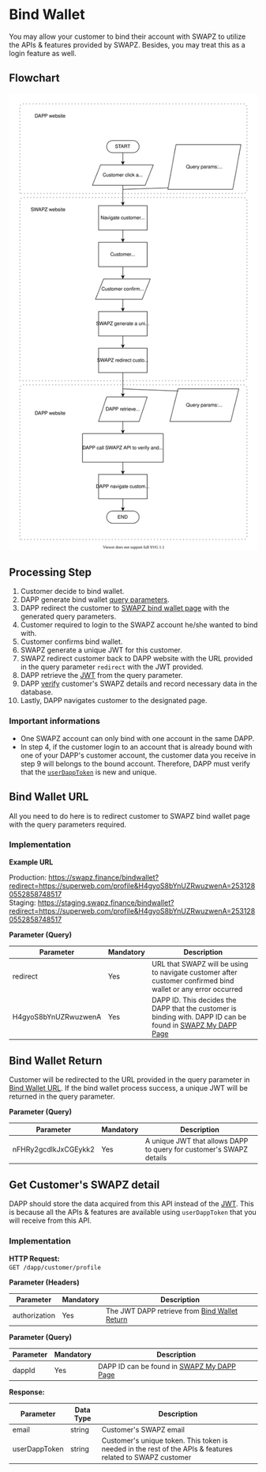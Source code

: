 # Bind Wallet

You may allow your customer to bind their account with SWAPZ to utilize the APIs & features provided by SWAPZ. Besides, you may treat this as a login feature as well.

## Flowchart
<img src="./assets/bindWalletFlowchart.svg" alt="bind wallet flow chart">

## Processing Step
1. Customer decide to bind wallet.
2. DAPP generate bind wallet [query parameters](#implementation).
3. DAPP redirect the customer to [SWAPZ bind wallet page](#implementation) with the generated query parameters.
4. Customer required to login to the SWAPZ account he/she wanted to bind with.
5. Customer confirms bind wallet.
6. SWAPZ generate a unique JWT for this customer.
7. SWAPZ redirect customer back to DAPP website with the URL provided in the query parameter `redirect` with the JWT provided.
8. DAPP retrieve the [JWT](#bind-wallet-return) from the query parameter.
9. DAPP [verify](#get-customers-swapz-detail) customer's SWAPZ details and record necessary data in the database.
10. Lastly, DAPP navigates customer to the designated page.


### Important informations
- One SWAPZ account can only bind with one account in the same DAPP.
- In step 4, if the customer login to an account that is already bound with one of your DAPP's customer account, the customer data you receive in step 9 will belongs to the bound account. Therefore, DAPP must verify that the [`userDappToken`](#get-customers-swapz-detail) is new and unique.


## Bind Wallet URL
All you need to do here is to redirect customer to SWAPZ bind wallet page with the query parameters required.

### Implementation

**Example URL**

Production: https://swapz.finance/bindwallet?redirect=https://superweb.com/profile&H4gyoS8bYnUZRwuzwenA=2531280552858748517 <br/>
Staging: https://staging.swapz.finance/bindwallet?redirect=https://superweb.com/profile&H4gyoS8bYnUZRwuzwenA=2531280552858748517

**Parameter (Query)**

|Parameter|Mandatory|Description|
|--- |--- |--- |
|redirect|Yes|URL that SWAPZ will be using to navigate customer after customer confirmed bind wallet or any error occurred|
|H4gyoS8bYnUZRwuzwenA|Yes|DAPP ID. This decides the DAPP that the customer is binding with. DAPP ID can be found in [SWAPZ My DAPP Page](https://swapz.finance/app/mydapp)|

## Bind Wallet Return
Customer will be redirected to the URL provided in the query parameter in [Bind Wallet URL](#implementation). If the bind wallet process success, a unique JWT will be returned in the query parameter.

**Parameter (Query)**

|Parameter|Mandatory|Description|
|--- |---|--- |
|nFHRy2gcdlkJxCGEykk2|Yes|A unique JWT that allows DAPP to query for customer's SWAPZ details|


## Get Customer's SWAPZ detail
DAPP should store the data acquired from this API instead of the [JWT](#bind-wallet-return). This is because all the APIs & features are available using `userDappToken` that you will receive from this API.

### Implementation

**HTTP Request:**  
`GET /dapp/customer/profile`


**Parameter (Headers)**

|Parameter|Mandatory|Description|
|--- |---|--- |
|authorization|Yes|The JWT DAPP retrieve from [Bind Wallet Return](#bind-wallet-return)|

**Parameter (Query)**

|Parameter|Mandatory|Description|
|--- |---|--- |
|dappId|Yes|DAPP ID can be found in [SWAPZ My DAPP Page](https://swapz.finance/app/mydapp)|

**Response:**  

|Parameter|Data Type|Description|
|--- |---|--- |
|email|string|Customer's SWAPZ email|
|userDappToken|string|Customer's unique token. This token is needed in the rest of the APIs & features related to SWAPZ customer|
